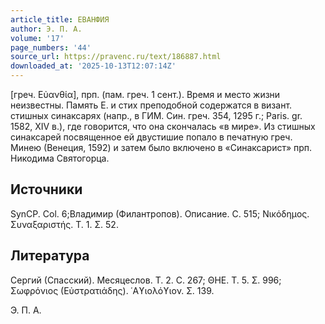```yaml
---
article_title: ЕВАНФИЯ
author: Э. П. А.
volume: '17'
page_numbers: '44'
source_url: https://pravenc.ru/text/186887.html
downloaded_at: '2025-10-13T12:07:14Z'
---
```


[греч. Εὐανθία], прп. (пам. греч. 1 сент.). Время и место жизни неизвестны. Память Е. и стих преподобной содержатся в визант. стишных синаксарях (напр., в ГИМ. Син. греч. 354, 1295 г.; Paris. gr. 1582, XIV в.), где говорится, что она скончалась «в мире». Из стишных синаксарей посвященное ей двустишие попало в печатную греч. Минею (Венеция, 1592) и затем было включено в «Синаксарист» прп. Никодима Святогорца.

## Источники

SynCP. Col. 6;Владимир (Филантропов). Описание. С. 515; Νικόδημος. Συναξαριστής. Τ. 1. Σ. 52.

## Литература

Сергий (Спасский). Месяцеслов. Т. 2. С. 267; ΘΗΕ. Τ. 5. Σ. 996; Σωφρόνιος (Εὐστρατιάδης). ῾Αϒιολόϒιον. Σ. 139.

Э. П. А.
